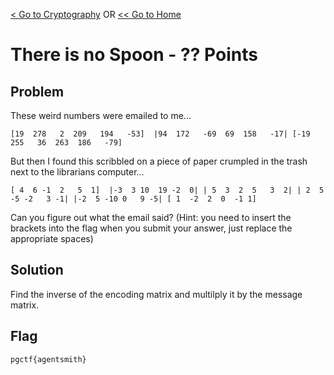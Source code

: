 [< Go to Cryptography](/Cryptography) OR [<< Go to Home](/)
# There is no Spoon - ?? Points
## Problem
These weird numbers were emailed to me...

`[19  278   2  209   194   -53] 
 |94  172   -69  69  158   -17|
 [-19 255   36  263  186   -79]` 

But then I found this scribbled on a piece of paper crumpled in the trash next to the librarians computer...

`[ 4  6 -1  2   5  1] 
 |-3  3 10  19 -2  0|
 | 5  3  2  5   3  2|
 | 2  5 -5 -2   3 -1|
 |-2  5 -10 0   9 -5|
 [ 1  -2  2  0  -1 1]` 

Can you figure out what the email said? (Hint: you need to insert the brackets into the flag when you submit your answer, just replace the appropriate spaces)

## Solution
Find the inverse of the encoding matrix and multilply it by the message matrix.


## Flag
`pgctf{agentsmith}`
